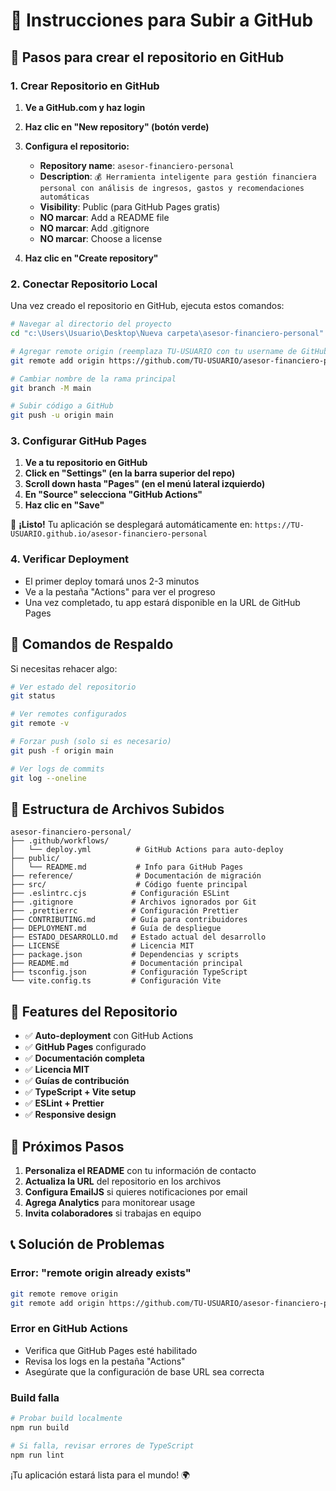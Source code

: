 # 📝 Instrucciones para Subir a GitHub

## 🎯 Pasos para crear el repositorio en GitHub

### 1. Crear Repositorio en GitHub

1. **Ve a GitHub.com y haz login**
2. **Haz clic en "New repository" (botón verde)**
3. **Configura el repositorio:**
   - **Repository name**: `asesor-financiero-personal`
   - **Description**: `💰 Herramienta inteligente para gestión financiera personal con análisis de ingresos, gastos y recomendaciones automáticas`
   - **Visibility**: Public (para GitHub Pages gratis)
   - **NO marcar**: Add a README file
   - **NO marcar**: Add .gitignore
   - **NO marcar**: Choose a license
   
4. **Haz clic en "Create repository"**

### 2. Conectar Repositorio Local

Una vez creado el repositorio en GitHub, ejecuta estos comandos:

```bash
# Navegar al directorio del proyecto
cd "c:\Users\Usuario\Desktop\Nueva carpeta\asesor-financiero-personal"

# Agregar remote origin (reemplaza TU-USUARIO con tu username de GitHub)
git remote add origin https://github.com/TU-USUARIO/asesor-financiero-personal.git

# Cambiar nombre de la rama principal
git branch -M main

# Subir código a GitHub
git push -u origin main
```

### 3. Configurar GitHub Pages

1. **Ve a tu repositorio en GitHub**
2. **Click en "Settings" (en la barra superior del repo)**
3. **Scroll down hasta "Pages" (en el menú lateral izquierdo)**
4. **En "Source" selecciona "GitHub Actions"**
5. **Haz clic en "Save"**

🎉 **¡Listo!** Tu aplicación se desplegará automáticamente en:
`https://TU-USUARIO.github.io/asesor-financiero-personal`

### 4. Verificar Deployment

- El primer deploy tomará unos 2-3 minutos
- Ve a la pestaña "Actions" para ver el progreso
- Una vez completado, tu app estará disponible en la URL de GitHub Pages

## 🔧 Comandos de Respaldo

Si necesitas rehacer algo:

```bash
# Ver estado del repositorio
git status

# Ver remotes configurados
git remote -v

# Forzar push (solo si es necesario)
git push -f origin main

# Ver logs de commits
git log --oneline
```

## 📁 Estructura de Archivos Subidos

```
asesor-financiero-personal/
├── .github/workflows/
│   └── deploy.yml          # GitHub Actions para auto-deploy
├── public/
│   └── README.md           # Info para GitHub Pages
├── reference/              # Documentación de migración
├── src/                    # Código fuente principal
├── .eslintrc.cjs          # Configuración ESLint
├── .gitignore             # Archivos ignorados por Git
├── .prettierrc            # Configuración Prettier
├── CONTRIBUTING.md        # Guía para contribuidores
├── DEPLOYMENT.md          # Guía de despliegue
├── ESTADO_DESARROLLO.md   # Estado actual del desarrollo
├── LICENSE                # Licencia MIT
├── package.json           # Dependencias y scripts
├── README.md              # Documentación principal
├── tsconfig.json          # Configuración TypeScript
└── vite.config.ts         # Configuración Vite
```

## 🌟 Features del Repositorio

- ✅ **Auto-deployment** con GitHub Actions
- ✅ **GitHub Pages** configurado
- ✅ **Documentación completa**
- ✅ **Licencia MIT**
- ✅ **Guías de contribución**
- ✅ **TypeScript + Vite setup**
- ✅ **ESLint + Prettier**
- ✅ **Responsive design**

## 🚀 Próximos Pasos

1. **Personaliza el README** con tu información de contacto
2. **Actualiza la URL** del repositorio en los archivos
3. **Configura EmailJS** si quieres notificaciones por email
4. **Agrega Analytics** para monitorear usage
5. **Invita colaboradores** si trabajas en equipo

## 📞 Solución de Problemas

### Error: "remote origin already exists"
```bash
git remote remove origin
git remote add origin https://github.com/TU-USUARIO/asesor-financiero-personal.git
```

### Error en GitHub Actions
- Verifica que GitHub Pages esté habilitado
- Revisa los logs en la pestaña "Actions"
- Asegúrate que la configuración de base URL sea correcta

### Build falla
```bash
# Probar build localmente
npm run build

# Si falla, revisar errores de TypeScript
npm run lint
```

¡Tu aplicación estará lista para el mundo! 🌍
